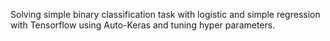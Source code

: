 Solving simple binary classification task with logistic and simple regression with Tensorflow using Auto-Keras and tuning hyper parameters.
